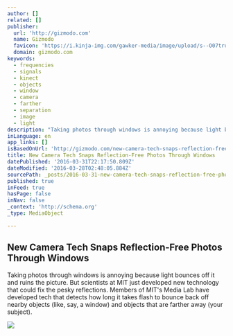 ```yaml
---
author: []
related: []
publisher:
  url: 'http://gizmodo.com'
  name: Gizmodo
  favicon: 'https://i.kinja-img.com/gawker-media/image/upload/s--O07tru6M--/c_fill,fl_progressive,g_center,h_80,q_80,w_80/fdj3buryz5nuzyf2k620.png'
  domain: gizmodo.com
keywords:
  - frequencies
  - signals
  - kinect
  - objects
  - window
  - camera
  - farther
  - separation
  - image
  - light
description: "Taking photos through windows is annoying because light bounces off it and ruins the picture. But scientists at MIT just developed new technology that could fix the pesky reflections. Members of MIT's Media Lab have developed tech that detects how long it takes flash to bounce back off nearby objects (like, say, a window) and objects that are farther away (your subject)."
inLanguage: en
app_links: []
isBasedOnUrl: 'http://gizmodo.com/new-camera-tech-snaps-reflection-free-photos-through-wi-1767124570'
title: New Camera Tech Snaps Reflection-Free Photos Through Windows
datePublished: '2016-03-31T22:17:50.809Z'
dateModified: '2016-03-28T02:48:05.884Z'
sourcePath: _posts/2016-03-31-new-camera-tech-snaps-reflection-free-photos-through-windows.md
published: true
inFeed: true
hasPage: false
inNav: false
_context: 'http://schema.org'
_type: MediaObject

---
```

<article style=""><h1>New Camera Tech Snaps Reflection-Free Photos Through Windows</h1><p>Taking photos through windows is annoying because light bounces off it and ruins the picture. But scientists at MIT just developed new technology that could fix the pesky reflections. Members of MIT's Media Lab have developed tech that detects how long it takes flash to bounce back off nearby objects (like, say, a window) and objects that are farther away (your subject).</p><img src="http://i.kinja-img.com/gawker-media/image/upload/s--E554BF-X--/pxuskw8oou2ia6pskwt7.jpg" /></article>